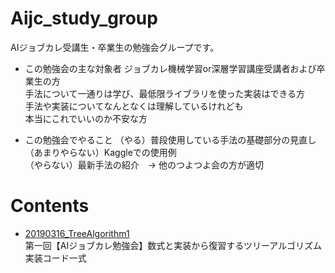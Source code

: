 # Aijc_study_group
AIジョブカレ受講生・卒業生の勉強会グループです。  
- この勉強会の主な対象者
ジョブカレ機械学習or深層学習講座受講者および卒業生の方  
手法について一通りは学び、最低限ライブラリを使った実装はできる方  
手法や実装についてなんとなくは理解しているけれども  
本当にこれでいいのか不安な方  

- この勉強会でやること
（やる）普段使用している手法の基礎部分の見直し  
（あまりやらない）Kaggleでの使用例  
（やらない）最新手法の紹介　→ 他のつよつよ会の方が適切  

# Contents  
- [20190316_TreeAlgorithm1](https://github.com/wmichi/Aijc_study_group/tree/master/20190316_TreeAlgorithm1)  
第一回【AIジョブカレ勉強会】数式と実装から復習するツリーアルゴリズム  
実装コード一式
